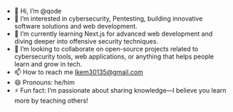 - 👋 Hi, I’m @qode
- 👀 I’m interested in cybersecurity, Pentesting, building innovative software solutions and web development.
- 🌱 I’m currently learning Next.js for advanced web development and diving deeper into offensive security techniques.
- 💞️ I’m looking to collaborate on open-source projects related to cybersecurity tools, web applications, or anything that helps people learn and grow in tech.
- 📫 How to reach me lkem30135@gmail.com
- 😄 Pronouns: he/him
- ⚡ Fun fact: I’m passionate about sharing knowledge—I believe you learn more by teaching others!

<!---
MrQode/MrQode is a ✨ special ✨ repository because its `README.md` (this file) appears on your GitHub profile.
You can click the Preview link to take a look at your changes.
--->

